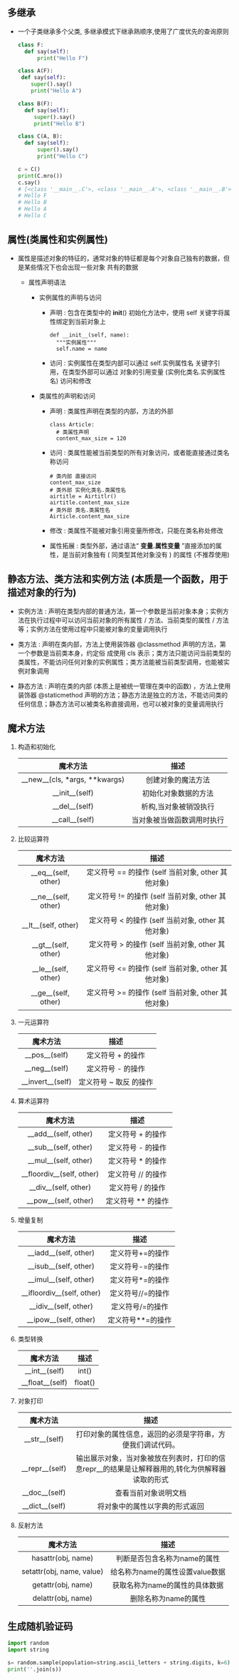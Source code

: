 
## 多继承

+ 一个子类继承多个父类, 多继承模式下继承熟顺序,使用了广度优先的查询原则

    ````python
  class F:
      def say(self):
          print("Hello F")
    
  class A(F):
     def say(self):
        super().say()
        print("Hello A")
    
  class B(F):
      def say(self):
         super().say()
         print("Hello B")
    
  class C(A, B):
      def say(self):
          super().say()
          print("Hello C")
    
  c = C()
  print(C.mro())
  c.say()
  # [<class '__main__.C'>, <class '__main__.A'>, <class '__main__.B'>, <class '__main__.F'>, <class 'object'>]
  # Hello F
  # Hello B
  # Hello A
  # Hello C
  ````

## 属性(类属性和实例属性)

+ 属性是描述对象的特征的，通常对象的特征都是每个对象自己独有的数据，但是某些情况下也会出现一些对象 共有的数据

    + 属性声明语法

        + 实例属性的声明与访问

            + 声明 : 包含在类型中的 __init__() 初始化方法中，使用 self 关键字将属性绑定到当前对象上

                ```
              def __init__(self, name):
                  """实例属性"""
                  self.name = name
              ```
              
            + 访问 : 实例属性在类型内部可以通过 self.实例属性名 关键字引用，在类型外部可以通过 对象的引用变量 (实例化类名.实例属性名) 访问和修改

        + 类属性的声明和访问

            + 声明 : 类属性声明在类型的内部，方法的外部

                ```
              class Article:
                  # 类属性声明
                  content_max_size = 120
              ```
              
            + 访问 : 类属性能被当前类型的所有对象访问，或者能直接通过类名称访问
 
                ```
              # 类内部 直接访问
              content_max_size
              # 类外部 实例化类名.类属性名
              airtitle = Airtitlr()
              airtitle.content_max_size
              # 类外部 类名.类属性名
              Airticle.content_max_size
              ```
              
            + 修改 : 类属性不能被对象引用变量所修改，只能在类名称处修改

            + 属性拓展 : 类型外部，通过语法“ **变量.属性变量** ”直接添加的属性，是当前对象独有 ( 同类型其他对象没有 ) 的属性 (不推荐使用)

## 静态方法、类方法和实例方法 (本质是一个函数，用于描述对象的行为)

+ 实例方法 : 声明在类型内部的普通方法，第一个参数是当前对象本身；实例方法在执行过程中可以访问当前对象的所有属性 / 方法、当前类型的属性 / 方法等；实例方法在使用过程中只能被对象的变量调用执行

+ 类方法 : 声明在类内部，方法上使用装饰器 @classmethod 声明的方法，第一个参数是当前类本身，约定俗 成使用 cls 表示；类方法只能访问当前类型的类属性，不能访问任何对象的实例属性；类方法能被当前类型调用，也能被实例对象调用

+ 静态方法 : 声明在类的内部 (本质上是被统一管理在类中的函数) ，方法上使用装饰器 @staticmethod 声明的方法；静态方法是独立的方法，不能访问类的任何信息；静态方法可以被类名称直接调用，也可以被对象的变量调用执行



## 魔术方法

1. 构造和初始化

    魔术方法|描述
    :---:|:---:
    \_\_new__(cls, *args, **kwargs) | 创建对象的魔法方法
    \_\_init__(self) | 初始化对象数据的方法
    \_\_del__(self) | 析构,当对象被销毁执行
    \_\_call__(self) | 当对象被当做函数调用时执行

2. 比较运算符
   
    魔术方法|描述
    :---:|:---:
    \_\_eq__(self, other) | 定义符号 == 的操作 (self 当前对象, other 其他对象)
    \_\_ne__(self, other) | 定义符号 != 的操作 (self 当前对象, other 其他对象)
    \_\_lt__(self, other) | 定义符号 < 的操作 (self 当前对象, other 其他对象)
    \_\_gt__(self, other) | 定义符号 > 的操作 (self 当前对象, other 其他对象)
    \_\_le__(self, other) | 定义符号 <= 的操作 (self 当前对象, other 其他对象)
    \_\_ge__(self, other) | 定义符号 >= 的操作 (self 当前对象, other 其他对象)
    
3. 一元运算符
   
    魔术方法|描述
    :---:|:---:
    \_\_pos__(self) | 定义符号 + 的操作
    \_\_neg__(self) | 定义符号 - 的操作
    \_\_invert__(self) | 定义符号 ~ 取反 的操作

4. 算术运算符

    魔术方法|描述
    :---:|:---:
    \_\_add__(self, other) | 定义符号 + 的操作
    \_\_sub__(self, other) | 定义符号 - 的操作
    \_\_mul__(self, other) | 定义符号 * 的操作
    \_\_floordiv__(self, other) | 定义符号 // 的操作
    \_\_div__(self, other) | 定义符号 / 的操作
    \_\_pow__(self, other) |  定义符号 ** 的操作
    
5. 增量复制

    魔术方法|描述
    :---:|:---:
    \_\_iadd__(self, other) | 定义符号+=的操作
    \_\_isub__(self, other) | 定义符号-=的操作
    \_\_imul__(self, other) | 定义符号*=的操作
    \_\_ifloordiv__(self, other) | 定义符号//=的操作
    \_\_idiv__(self, other) | 定义符号/=的操作
    \_\_ipow__(self, other) | 定义符号**=的操作


6. 类型转换

    魔术方法|描述
    :---:|:---:
    \_\_int__(self) | int()
    \_\_float__(self) | float()
    
7. 对象打印

    魔术方法|描述
    :---:|:---:
    \_\_str__(self) | 打印对象的属性信息，返回的必须是字符串，方便我们调试代码。
    \_\_repr__(self) | 输出展示对象，当对象被放在列表时，打印的信息repr__的结果是让解释器用的,转化为供解释器读取的形式
    \_\_doc__(self) | 查看当前对象说明文档
    \_\_dict__(self) | 将对象中的属性以字典的形式返回
    
8. 反射方法

    魔术方法|描述
    :---:|:---:
    hasattr(obj, name) | 判断是否包含名称为name的属性
    setattr(obj, name, value) | 给名称为name的属性设置value数据
    getattr(obj, name) | 获取名称为name的属性的具体数据
    delattr(obj, name) | 删除名称为name的属性



## 生成随机验证码

```python
import random
import string

s= random.sample(population=string.ascii_letters + string.digits, k=6)
print(''.join(s))
```